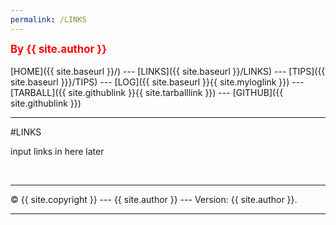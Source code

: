 ```yaml
---
permalink: /LINKS
---
```

<span style="color:red; font-weight:bold; font-size:larger;">By {{ site.author }}</span>
<br><br>
[HOME]({{ site.baseurl }}/) ---
[LINKS]({{ site.baseurl }}/LINKS) ---
[TIPS]({{ site.baseurl }}}/TIPS) ---
[LOG]({{ site.baseurl }}{{ site.myloglink }}) ---
[TARBALL]({{ site.githublink }}{{ site.tarballlink }}) ---
[GITHUB]({{ site.githublink }})
<br>
<hr>

#LINKS

input links in here later

<br>
<hr>
&copy; {{ site.copyright }} --- {{ site.author }} --- Version: {{ site.author }}.
<hr>
<br>
